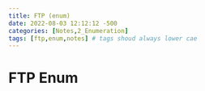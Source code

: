 ```yaml
---
title: FTP (enum)
date: 2022-08-03 12:12:12 -500
categories: [Notes,2_Enumeration]
tags: [ftp,enum,notes] # tags shoud always lower cae
---
```

# FTP Enum

